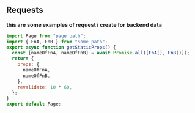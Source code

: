 ## Requests

**this are some examples of request i create for backend data**

```js
import Page from "page path";
import { FnA, FnB } from "some path";
export async function getStaticProps() {
  const [nameOfFnA, nameOfFnB] = await Promise.all([FnA(), FnB()]);
  return {
    props: {
      nameOfFnA,
      nameOfFnB,
    },
    revalidate: 10 * 60,
  };
}
export default Page;
```
